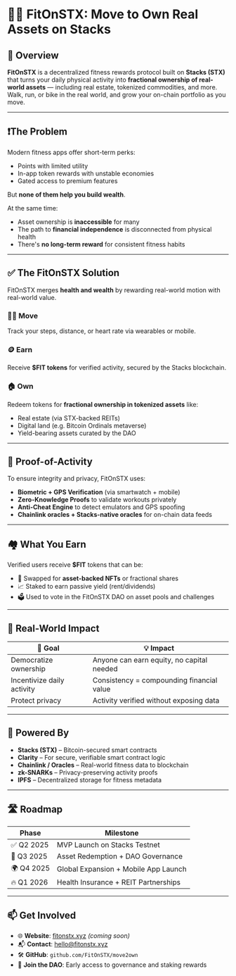 # 🏃‍♂️ **FitOnSTX: Move to Own Real Assets on Stacks**

## 📌 Overview

**FitOnSTX** is a decentralized fitness rewards protocol built on **Stacks (STX)** that turns your daily physical activity into **fractional ownership of real-world assets** — including real estate, tokenized commodities, and more. Walk, run, or bike in the real world, and grow your on-chain portfolio as you move.

---

## ❗️The Problem

Modern fitness apps offer short-term perks:

* Points with limited utility
* In-app token rewards with unstable economies
* Gated access to premium features

But **none of them help you build wealth**.

At the same time:

* Asset ownership is **inaccessible** for many
* The path to **financial independence** is disconnected from physical health
* There's **no long-term reward** for consistent fitness habits

---

## ✅ The FitOnSTX Solution

FitOnSTX merges **health and wealth** by rewarding real-world motion with real-world value.

### 🚶‍♀️ Move

Track your steps, distance, or heart rate via wearables or mobile.

### 🪙 Earn

Receive **\$FIT tokens** for verified activity, secured by the Stacks blockchain.

### 🏠 Own

Redeem tokens for **fractional ownership in tokenized assets** like:

* Real estate (via STX-backed REITs)
* Digital land (e.g. Bitcoin Ordinals metaverse)
* Yield-bearing assets curated by the DAO

---

## 🔐 Proof-of-Activity

To ensure integrity and privacy, FitOnSTX uses:

* **Biometric + GPS Verification** (via smartwatch + mobile)
* **Zero-Knowledge Proofs** to validate workouts privately
* **Anti-Cheat Engine** to detect emulators and GPS spoofing
* **Chainlink oracles + Stacks-native oracles** for on-chain data feeds

---

## 🏘 What You Earn

Verified users receive **\$FIT** tokens that can be:

* 🔁 Swapped for **asset-backed NFTs** or fractional shares
* 📈 Staked to earn passive yield (rent/dividends)
* 🗳 Used to vote in the FitOnSTX DAO on asset pools and challenges

---

## 🌱 Real-World Impact

| 🚀 Goal                    | 💡 Impact                                 |
| -------------------------- | ----------------------------------------- |
| Democratize ownership      | Anyone can earn equity, no capital needed |
| Incentivize daily activity | Consistency = compounding financial value |
| Protect privacy            | Activity verified without exposing data   |

---

## 🧱 Powered By

* **Stacks (STX)** – Bitcoin-secured smart contracts
* **Clarity** – For secure, verifiable smart contract logic
* **Chainlink / Oracles** – Real-world fitness data to blockchain
* **zk-SNARKs** – Privacy-preserving activity proofs
* **IPFS** – Decentralized storage for fitness metadata

---

## 🛣 Roadmap

| Phase      | Milestone                            |
| ---------- | ------------------------------------ |
| ✅ Q2 2025  | MVP Launch on Stacks Testnet         |
| 🚧 Q3 2025 | Asset Redemption + DAO Governance    |
| 🌍 Q4 2025 | Global Expansion + Mobile App Launch |
| 🔥 Q1 2026 | Health Insurance + REIT Partnerships |

---

## 📫 Get Involved

* 🌐 **Website**: [fitonstx.xyz](https://fitonstx.xyz) *(coming soon)*
* 📬 **Contact**: [hello@fitonstx.xyz](mailto:hello@fitonstx.xyz)
* 🛠 **GitHub**: `github.com/FitOnSTX/move2own`
* 🧠 **Join the DAO**: Early access to governance and staking rewards
